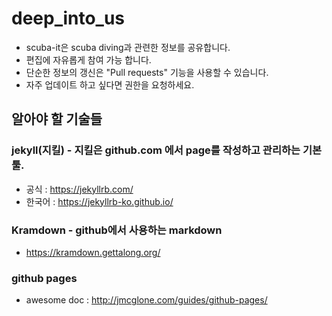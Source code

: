 # deep_into_us
 * scuba-it은 scuba diving과 관련한 정보를 공유합니다.
 * 편집에 자유롭게 참여 가능 합니다. 
 * 단순한 정보의 갱신은 "Pull requests" 기능을 사용할 수 있습니다.
 * 자주 업데이트 하고 싶다면 권한을 요청하세요.
## 알아야 할 기술들
### jekyll(지킬) - 지킬은 github.com 에서 page를 작성하고 관리하는 기본 툴.
   * 공식 : https://jekyllrb.com/
   * 한국어 : https://jekyllrb-ko.github.io/
### Kramdown - github에서 사용하는 markdown
   * https://kramdown.gettalong.org/
### github pages
   * awesome doc : http://jmcglone.com/guides/github-pages/
